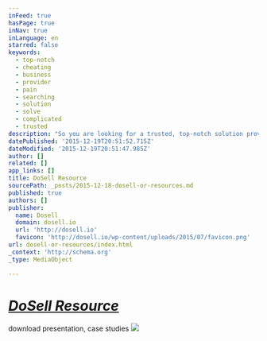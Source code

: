 ```yaml
---
inFeed: true
hasPage: true
inNav: true
inLanguage: en
starred: false
keywords:
  - top-notch
  - cheating
  - business
  - provider
  - pain
  - searching
  - solution
  - solve
  - complicated
  - trusted
description: "So you are looking for a trusted, top-notch solution provider to solve your business's engineering and business process problems? Searching for the best possible service provider is a PAIN, because there are millions outside of your door and they are cheating you, slow, complicated and make your project fail."
datePublished: '2015-12-19T20:51:52.715Z'
dateModified: '2015-12-19T20:51:47.985Z'
author: []
related: []
app_links: []
title: DoSell Resource
sourcePath: _posts/2015-12-18-dosell-or-resources.md
published: true
authors: []
publisher:
  name: Dosell
  domain: dosell.io
  url: 'http://dosell.io'
  favicon: 'http://dosell.io/wp-content/uploads/2015/07/favicon.png'
url: dosell-or-resources/index.html
_context: 'http://schema.org'
_type: MediaObject

---
```

# [_**DoSell Resource**_][0]

download presentation, case studies
![](https://the-grid-user-content.s3-us-west-2.amazonaws.com/a54caf45-2c01-4f20-9cf5-7a734afad1fb.jpg)

[0]: http://dosell.io/resources-case-studies/